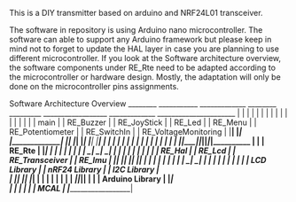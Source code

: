This is a DIY transmitter based on arduino and NRF24L01 transceiver.


The software in repository is using Arduino nano microcontroller.
The software can able to support any Arduino framework but please keep in mind not to forget
to update the HAL layer in case you are planning to use different microcontroller.
If you look at the Software architecture overview, the software components under RE_Rte need to be
adapted according to the microcontroller or hardware design.
Mostly, the adaptation will only be done on the microcontroller pins assignments.


Software Architecture Overview
     ________      ___________      _____________      ________      _________      __________________      _____________      ______________________
    |        |    |           |    |             |    |        |    |         |    |                  |    |             |    |                      |
    |  main  |    | RE_Buzzer |    | RE_JoyStick |    | RE_Led |    | RE_Menu |    | RE_Potentiometer |    | RE_SwitchIn |    | RE_VoltageMonitoring |
    |________|    |___________|    |_____________|    |________|    |_________|    |__________________|    |_____________|    |______________________|
         |              |                 |                |             |                  |                     |                       |
	     |              |                 |                |             |                  |                     |                       |
	 ____|______________|_________________|________________|_____________|__________________|_____________________|_______________________|__________
	|                                                                                                                                                |
	|                                                                   RE_Rte                                                                       |
	|________________________________________________________________________________________________________________________________________________|
	         |                                         |                                         |                                          |
	         |                                         |                                         |                                          |
     ________|_______                          ________|_______                          ________|_______                           ________|________
    |                |                        |                |                        |                |                         |                 | 
    |     RE_Hal     |                        |     RE_Lcd     |                        | RE_Transceiver |                         |     RE_Imu      |
    |________________|                        |________________|                        |________________|                         |_________________|
            |                                          |                                         |                                          |
            |                                          |                                         |                                          |
            |                                  ________|_______                          ________|_______                           ________|________
            |                                 |                |                        |                |                         |                 |
            |                                 |  LCD Library   |                        |  nRF24 Library |                         |   I2C Library   |   
            |                                 |________________|                        |________________|                         |_________________|
			|								           |                                         |                                          |
			|								           |                                         |                                          |
	 _______|__________________________________________|_________________________________________|__________________________________________|________
	|                                                                                                                                                |
	|                                                              Arduino Library                                                                   |
	|________________________________________________________________________________________________________________________________________________|	
                                                                           |
                                                                           |
	 ______________________________________________________________________|_________________________________________________________________________
	|                                                                                                                                                |
	|                                                                    MCAL                                                                        |
	|________________________________________________________________________________________________________________________________________________|	
											  